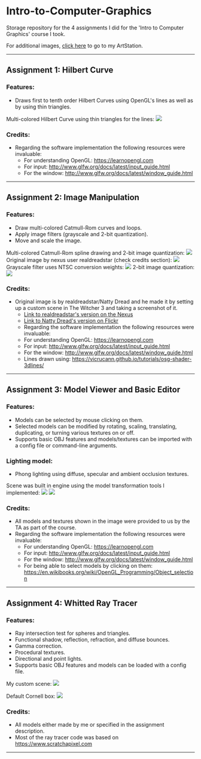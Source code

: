 # Intro-to-Computer-Graphics
Storage repository for the 4 assignments I did for the 'Intro to Computer Graphics' course I took.

For additional images, [click here](https://www.artstation.com/beskamir/albums/1146636) to go to my ArtStation.

---
## Assignment 1: Hilbert Curve  

### Features: 
- Draws first to tenth order Hilbert Curves using OpenGL's lines as well as by using thin triangles.

Multi-colored Hilbert Curve using thin triangles for the lines:
![](https://cdnb.artstation.com/p/assets/images/images/014/276/469/large/sebastian-kopacz-assignment1-2018-11-26-23-06-56.jpg?1543298910)


### Credits:
- Regarding the software implementation the following resources were invaluable: 
   - For understanding OpenGL: https://learnopengl.com
   - For input: http://www.glfw.org/docs/latest/input_guide.html
   - For the window: http://www.glfw.org/docs/latest/window_guide.html
---
## Assignment 2: Image Manipulation  

### Features: 
- Draw multi-colored Catmull-Rom curves and loops.
- Apply image filters (grayscale and 2-bit quantization).
- Move and scale the image.


Multi-colored Catmull-Rom spline drawing and 2-bit image quantization:
![](https://cdnb.artstation.com/p/assets/images/images/014/257/939/large/sebastian-kopacz-bonusimage.jpg?1543232178)
Original image by nexus user realdreadstar (check credits section):
![](https://cdnb.artstation.com/p/assets/images/images/014/258/571/large/sebastian-kopacz-tower.jpg?1543231507)
Grayscale filter uses NTSC conversion weights:
![](https://cdnb.artstation.com/p/assets/images/images/014/258/845/large/sebastian-kopacz-greyscale.jpg?1543232531)
2-bit image quantization:
![](https://cdnb.artstation.com/p/assets/images/images/014/276/275/large/sebastian-kopacz-2bit.jpg?1543297907)

### Credits:
- Original image is by realdreadstar/Natty Dread and he made it by setting up a custom scene in The Witcher 3 and taking a screenshot of it.
    - [Link to realdreadstar's version on the Nexus](https://www.nexusmods.com/witcher3/images/1239)
    - [Link to Natty Dread's version on Flickr](https://www.flickr.com/photos/90866390@N06/17649150394/in/dateposted-public/)
  - Regarding the software implementation the following resources were invaluable: 
   - For understanding OpenGL: https://learnopengl.com
   - For input: http://www.glfw.org/docs/latest/input_guide.html
   - For the window: http://www.glfw.org/docs/latest/window_guide.html
   - Lines drawn using: https://vicrucann.github.io/tutorials/osg-shader-3dlines/
---
## Assignment 3: Model Viewer and Basic Editor


### Features:
- Models can be selected by mouse clicking on them.
- Selected models can be modified by rotating, scaling, translating, duplicating, or turning various textures on or off.
- Supports basic OBJ features and models/textures can be imported with a config file or command-line arguments.
### Lighting model:
- Phong lighting using diffuse, specular and ambient occlusion textures.
  
Scene was built in engine using the model transformation tools I implemented:
![](https://cdnb.artstation.com/p/assets/images/images/014/257/445/large/sebastian-kopacz-chessboard02.jpg?1543227840)
![](https://cdna.artstation.com/p/assets/images/images/014/257/446/large/sebastian-kopacz-chessboard.jpg?1543226413)

  
### Credits:
- All models and textures shown in the image were provided to us by the TA as part of the course.
- Regarding the software implementation the following resources were invaluable: 
   - For understanding OpenGL: https://learnopengl.com
   - For input: http://www.glfw.org/docs/latest/input_guide.html
   - For the window: http://www.glfw.org/docs/latest/window_guide.html
   - For being able to select models by clicking on them: https://en.wikibooks.org/wiki/OpenGL_Programming/Object_selection
---
## Assignment 4: Whitted Ray Tracer
  
### Features:
- Ray intersection test for spheres and triangles.
- Functional shadow, reflection, refraction, and diffuse bounces.
- Gamma correction.
- Procedural textures.
- Directional and point lights.
- Supports basic OBJ features and models can be loaded with a config file.
  
My custom scene:
![](https://cdna.artstation.com/p/assets/images/images/014/259/400/large/sebastian-kopacz-custom.jpg?1543234486)

Default Cornell box:
![](https://cdnb.artstation.com/p/assets/images/images/014/259/407/large/sebastian-kopacz-default.jpg?1543234451)
### Credits:
- All models either made by me or specified in the assignment description.
- Most of the ray tracer code was based on https://www.scratchapixel.com 
---